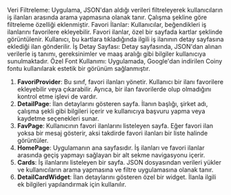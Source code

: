 Veri Filtreleme: Uygulama, JSON'dan aldığı verileri filtreleyerek kullanıcıların iş ilanları arasında arama yapmasına olanak tanır. Çalışma şekline göre filtreleme özelliği eklenmiştir.
Favori İlanlar: Kullanıcılar, beğendikleri iş ilanlarını favorilere ekleyebilir. Favori ilanlar, özel bir sayfada kartlar şeklinde görüntülenir. Kullanıcı, bu kartlara tıkladığında ilgili iş ilanının detay sayfasına eklediği ilan gönderilir.
İş Detay Sayfası: Detay sayfasında, JSON'dan alınan verilerle iş tanımı, gereksinimler ve maaş aralığı gibi bilgiler kullanıcıya sunulmaktadır.
Özel Font Kullanımı: Uygulamada, Google'dan indirilen Coiny fontu kullanılarak estetik bir görünüm sağlanmıştır.

 1. **FavoriProvider**: Bu sınıf, favori ilanları yönetir. Kullanıcı bir ilanı favorilere ekleyebilir veya çıkarabilir. Ayrıca, bir ilan favorilerde olup olmadığını kontrol etme işlevi de vardır.
 2. **DetailPage**: İlan detaylarını gösteren sayfa. İlanın başlığı, şirket adı, çalışma şekli gibi bilgileri içerir ve kullanıcıya başvuru yapma veya kaydetme seçenekleri sunar.
 3. **FavPage**: Kullanıcının favori ilanlarını listeleyen sayfa. Eğer favori ilan yoksa bir mesaj gösterir, aksi takdirde favori ilanları bir liste halinde görüntüler.
 4. **HomePage**: Uygulamanın ana sayfasıdır. İş ilanları ve favori ilanlar arasında geçiş yapmayı sağlayan bir alt sekme navigasyonu içerir.
 5. **Cards**: İş ilanlarını listeleyen bir sayfa. JSON dosyasından verileri yükler ve kullanıcıların arama yapmasına ve filtre uygulamasına olanak tanır.
 6. **DetailCardWidget**: İlan detaylarını gösteren özel bir widget. İlanla ilgili ek bilgileri yapılandırmak için kullanılır. 
